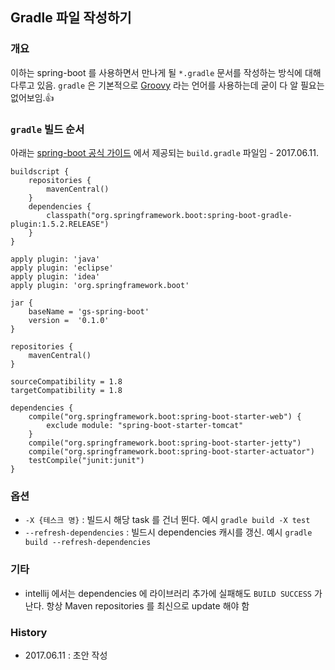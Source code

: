 ## Gradle 파일 작성하기

### 개요

이하는 spring-boot 를 사용하면서 만나게 될 `*.gradle` 문서를 작성하는 방식에 대해 다루고 있음. `gradle` 은 기본적으로 [Groovy](http://www.groovy-lang.org/index.html) 라는 언어를 사용하는데 굳이 다 알 필요는 없어보임.:+1:

### `gradle` 빌드 순서

아래는 [spring-boot 공식 가이드](https://spring.io/guides/gs/spring-boot/) 에서 제공되는 `build.gradle` 파일임 - 2017.06.11.
```
buildscript {
    repositories {
        mavenCentral()
    }
    dependencies {
        classpath("org.springframework.boot:spring-boot-gradle-plugin:1.5.2.RELEASE")
    }
}

apply plugin: 'java'
apply plugin: 'eclipse'
apply plugin: 'idea'
apply plugin: 'org.springframework.boot'

jar {
    baseName = 'gs-spring-boot'
    version =  '0.1.0'
}

repositories {
    mavenCentral()
}

sourceCompatibility = 1.8
targetCompatibility = 1.8

dependencies {
    compile("org.springframework.boot:spring-boot-starter-web") {
        exclude module: "spring-boot-starter-tomcat"
    }
    compile("org.springframework.boot:spring-boot-starter-jetty")
    compile("org.springframework.boot:spring-boot-starter-actuator")
    testCompile("junit:junit")
}
```



### 옵션

- `-X {테스크 명}` : 빌드시 해당 task 를 건너 뛴다. 예시 `gradle build -X test`
- `--refresh-dependencies` : 빌드시 dependencies 캐시를 갱신. 예시 `gradle build --refresh-dependencies`


### 기타

- intellij 에서는 dependencies 에 라이브러리 추가에 실패해도 `BUILD SUCCESS` 가 난다. 항상 Maven repositories 를 최신으로 update 해야 함


### History

- 2017.06.11 : 초안 작성